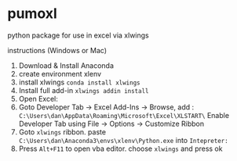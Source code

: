 # pumoxl

python package for use in excel via xlwings

instructions (Windows or Mac)
1. Download & Install Anaconda
2. create environment xlenv 
3. install xlwings `conda install xlwings`
4. Install full add-in `xlwings addin install`
5. Open Excel:  
6. Goto Developer Tab -> Excel Add-Ins -> Browse, add : `C:\Users\dan\AppData\Roaming\Microsoft\Excel\XLSTART\`
  Enable Developer Tab using File -> Options -> Customize Ribbon
7. Goto `xlwings` ribbon. paste `C:\Users\dan\Anaconda3\envs\xlenv\Python.exe` into `Intepreter:`
8. Press `Alt+F11` to open vba editor. choose `xlwings` and press ok 
